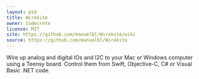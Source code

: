```yaml
---
layout: pid
title: Wirekite
owner: Codecrete
license: MIT
site: https://github.com/manuelbl/Wirekite/wiki
source: https://github.com/manuelbl/Wirekite
---
```

Wire up analog and digital IOs and I2C to your Mac or Windows computer using a Teensy board. Control them from Swift, Objective-C, C# or Visual Basic .NET code.
